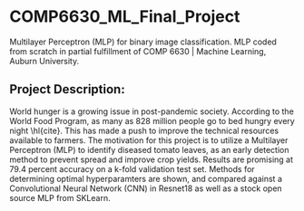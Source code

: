 # COMP6630_ML_Final_Project
Multilayer Perceptron (MLP) for binary image classification. MLP coded from scratch in partial fulfillment of COMP 6630 | Machine Learning, Auburn University. 
## Project Description:
World hunger is a growing issue in post-pandemic society.  According to the World Food Program, as many as 828 million people go to bed hungry every night \hl{cite}. This has made a push to improve the technical resources available to farmers. The motivation for this project is to utilize a Multilayer Perceptron (MLP) to identify diseased tomato leaves, as an early detection method to prevent spread and improve crop yields. Results are promising at 79.4 percent accuracy on a k-fold validation test set. Methods for determining optimal hyperparamters are shown, and compared against a Convolutional Neural Network (CNN) in Resnet18 as well as a stock open source MLP from SKLearn.
